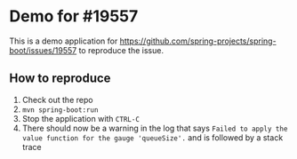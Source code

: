 # Demo for  #19557

This is a demo application for https://github.com/spring-projects/spring-boot/issues/19557 to reproduce the issue.

## How to reproduce

1. Check out the repo
2. `mvn spring-boot:run`
3. Stop the application with `CTRL-C`
4. There should now be a warning in the log that says `Failed to apply the value function for the gauge 'queueSize'.` and is followed by a stack trace
